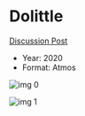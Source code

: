 # Dolittle

[Discussion Post](https://www.avsforum.com/threads/bass-eq-for-filtered-movies.2995212/post-59405608)

* Year: 2020
* Format: Atmos

![img 0](https://i.imgur.com/az8cpWc.jpg)

![img 1](https://i.imgur.com/DRAu0t4.png)

